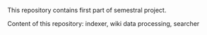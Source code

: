 This repository contains first part of semestral project.

Content of this repository: indexer, wiki data processing, searcher
